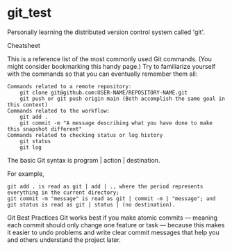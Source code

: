 # git_test
Personally learning the distributed version control system called 'git'.

Cheatsheet

This is a reference list of the most commonly used Git commands. (You might consider bookmarking this handy page.) Try to familiarize yourself with the commands so that you can eventually remember them all:

    Commands related to a remote repository:
        git clone git@github.com:USER-NAME/REPOSITORY-NAME.git
        git push or git push origin main (Both accomplish the same goal in this context)
    Commands related to the workflow:
        git add .
        git commit -m "A message describing what you have done to make this snapshot different"
    Commands related to checking status or log history
        git status
        git log

The basic Git syntax is program | action | destination.

For example,

    git add . is read as git | add | ., where the period represents everything in the current directory;
    git commit -m "message" is read as git | commit -m | "message"; and
    git status is read as git | status | (no destination).

Git Best Practices
Git works best if you make atomic commits — meaning each commit should only change one feature or task — because this makes it easier to undo problems and write clear commit messages that help you and others understand the project later.